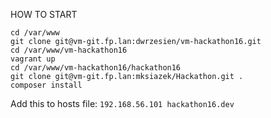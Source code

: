 HOW TO START

```
cd /var/www
git clone git@vm-git.fp.lan:dwrzesien/vm-hackathon16.git
cd /var/www/vm-hackathon16
vagrant up
cd /var/www/vm-hackathon16/hackathon16
git clone git@vm-git.fp.lan:mksiazek/Hackathon.git .
composer install
```

Add this to hosts file:
`192.168.56.101 hackathon16.dev`
